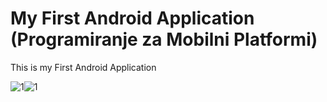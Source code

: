# My First Android Application (Programiranje za Mobilni Platformi)

This is my First Android Application

![1](https://user-images.githubusercontent.com/73443705/222716677-f1dedefa-5ac3-4024-9f62-d82dec2dd721.jpg)![1](https://user-images.githubusercontent.com/73443705/222716677-f1dedefa-5ac3-4024-9f62-d82dec2dd721.jpg)
